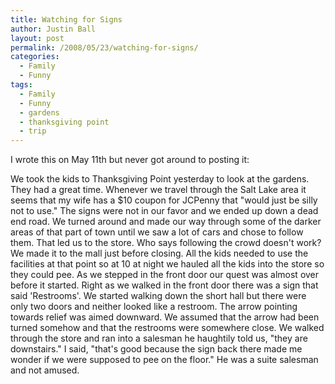 ```yaml
---
title: Watching for Signs
author: Justin Ball
layout: post
permalink: /2008/05/23/watching-for-signs/
categories:
  - Family
  - Funny
tags:
  - Family
  - Funny
  - gardens
  - thanksgiving point
  - trip
---
```


I wrote this on May 11th but never got around to posting it:

We took the kids to Thanksgiving Point yesterday to look at the gardens. They had a great time. Whenever we travel through the Salt Lake area it seems that my wife has a $10 coupon for JCPenny
that "would just be silly not to use." The signs were not in our favor and we ended up down a dead end road. We turned around and made our way through some of the darker areas of that part
of town until we saw a lot of cars and chose to follow them. That led us to the store. Who says following the crowd doesn't work? We made it to the mall just before closing.
All the kids needed to use the facilities at that point so at 10 at night we hauled all the kids into the store so they could pee. As we stepped in the front door our quest
was almost over before it started. Right as we walked in the front door there was a sign that said 'Restrooms'. We started walking down the short hall but there were only two doors
and neither looked like a restroom. The arrow pointing towards relief was aimed downward. We assumed that the arrow had been turned somehow and that the restrooms were somewhere close.
We walked through the store and ran into a salesman he haughtily told us, "they are downstairs." I said, "that's good because the sign back there made me wonder if we were supposed to pee on the floor." He was a suite salesman and not amused.